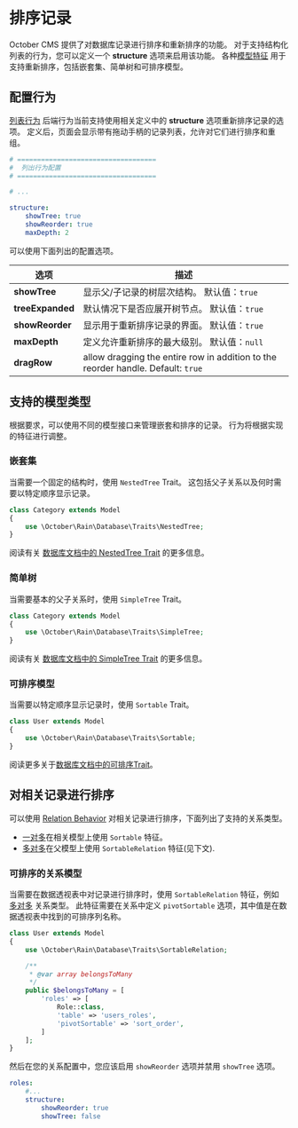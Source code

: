 # 排序记录

October CMS 提供了对数据库记录进行排序和重新排序的功能。 对于支持结构化列表的行为，您可以定义一个 **structure** 选项来启用该功能。 各种[模型特征](../database/traits.md) 用于支持重新排序，包括嵌套集、简单树和可排序模型。

## 配置行为

[列表行为](../backend/lists.md) 后端行为当前支持使用相关定义中的 **structure** 选项重新排序记录的选项。 定义后，页面会显示带有拖动手柄的记录列表，允许对它们进行排序和重组。

```yaml
# ===================================
#  列出行为配置
# ===================================

# ...

structure:
    showTree: true
    showReorder: true
    maxDepth: 2
```

可以使用下面列出的配置选项。

选项 | 描述
------------- | -------------
**showTree** | 显示父/子记录的树层次结构。 默认值：`true`
**treeExpanded** | 默认情况下是否应展开树节点。 默认值：`true`
**showReorder** | 显示用于重新排序记录的界面。 默认值：`true`
**maxDepth** | 定义允许重新排序的最大级别。 默认值：`null`
**dragRow** | allow dragging the entire row in addition to the reorder handle. Default: `true`

## 支持的模型类型

根据要求，可以使用不同的模型接口来管理嵌套和排序的记录。 行为将根据实现的特征进行调整。

### 嵌套集

当需要一个固定的结构时，使用 `NestedTree` Trait。 这包括父子关系以及何时需要以特定顺序显示记录。

```php
class Category extends Model
{
    use \October\Rain\Database\Traits\NestedTree;
}
```

阅读有关 [数据库文档中的 NestedTree Trait](../database/traits.md#oc-nested-tree) 的更多信息。

### 简单树

当需要基本的父子关系时，使用 `SimpleTree` Trait。

```php
class Category extends Model
{
    use \October\Rain\Database\Traits\SimpleTree;
}
```

阅读有关 [数据库文档中的 SimpleTree Trait](../database/traits.md#oc-simple-tree) 的更多信息。

### 可排序模型

当需要以特定顺序显示记录时，使用 `Sortable` Trait。

```php
class User extends Model
{
    use \October\Rain\Database\Traits\Sortable;
}
```

阅读更多关于[数据库文档中的可排序Trait](../database/traits.md#oc-sortable)。

## 对相关记录进行排序

可以使用 [Relation Behavior](../backend/relations.md) 对相关记录进行排序，下面列出了支持的关系类型。

- [一对多](../database/relations.md#relation-one-to-many)在相关模型上使用 `Sortable` 特征。
- [多对多](../database/relations.md#relation-many-to-many)在父模型上使用 `SortableRelation` 特征(见下文).

<a id="oc-sortable-relation-model"></a>
### 可排序的关系模型

当需要在数据透视表中对记录进行排序时，使用 `SortableRelation` 特征，例如 [多对多](database/relations.md#many-to-many) 关系类型。 此特征需要在关系中定义 `pivotSortable` 选项，其中值是在数据透视表中找到的可排序列名称。

```php
class User extends Model
{
    use \October\Rain\Database\Traits\SortableRelation;

    /**
     * @var array belongsToMany
     */
    public $belongsToMany = [
        'roles' => [
            Role::class,
            'table' => 'users_roles',
            'pivotSortable' => 'sort_order',
        ]
    ];
}
```

然后在您的关系配置中，您应该启用 `showReorder` 选项并禁用 `showTree` 选项。

```yaml
roles:
    #...
    structure:
        showReorder: true
        showTree: false
```
